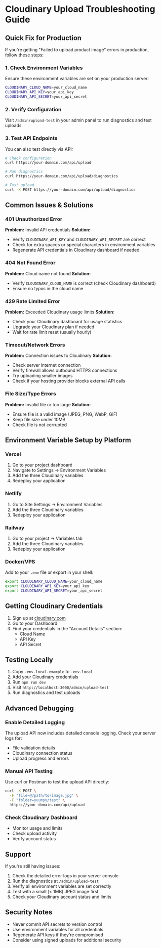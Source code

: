 # Cloudinary Upload Troubleshooting Guide

## Quick Fix for Production

If you're getting "Failed to upload product image" errors in production, follow these steps:

### 1. Check Environment Variables

Ensure these environment variables are set on your production server:

```bash
CLOUDINARY_CLOUD_NAME=your_cloud_name
CLOUDINARY_API_KEY=your_api_key  
CLOUDINARY_API_SECRET=your_api_secret
```

### 2. Verify Configuration

Visit `/admin/upload-test` in your admin panel to run diagnostics and test uploads.

### 3. Test API Endpoints

You can also test directly via API:

```bash
# Check configuration
curl https://your-domain.com/api/upload

# Run diagnostics  
curl https://your-domain.com/api/upload/diagnostics

# Test upload
curl -X POST https://your-domain.com/api/upload/diagnostics
```

## Common Issues & Solutions

### 401 Unauthorized Error
**Problem:** Invalid API credentials
**Solution:** 
- Verify `CLOUDINARY_API_KEY` and `CLOUDINARY_API_SECRET` are correct
- Check for extra spaces or special characters in environment variables
- Regenerate API credentials in Cloudinary dashboard if needed

### 404 Not Found Error  
**Problem:** Cloud name not found
**Solution:**
- Verify `CLOUDINARY_CLOUD_NAME` is correct (check Cloudinary dashboard)
- Ensure no typos in the cloud name

### 429 Rate Limited Error
**Problem:** Exceeded Cloudinary usage limits
**Solution:**
- Check your Cloudinary dashboard for usage statistics
- Upgrade your Cloudinary plan if needed
- Wait for rate limit reset (usually hourly)

### Timeout/Network Errors
**Problem:** Connection issues to Cloudinary
**Solution:**
- Check server internet connection
- Verify firewall allows outbound HTTPS connections
- Try uploading smaller images
- Check if your hosting provider blocks external API calls

### File Size/Type Errors
**Problem:** Invalid file or too large
**Solution:**
- Ensure file is a valid image (JPEG, PNG, WebP, GIF)
- Keep file size under 10MB
- Check file is not corrupted

## Environment Variable Setup by Platform

### Vercel
1. Go to your project dashboard
2. Navigate to Settings → Environment Variables
3. Add the three Cloudinary variables
4. Redeploy your application

### Netlify
1. Go to Site Settings → Environment Variables
2. Add the three Cloudinary variables
3. Redeploy your application

### Railway
1. Go to your project → Variables tab
2. Add the three Cloudinary variables
3. Redeploy your application

### Docker/VPS
Add to your `.env` file or export in your shell:
```bash
export CLOUDINARY_CLOUD_NAME=your_cloud_name
export CLOUDINARY_API_KEY=your_api_key
export CLOUDINARY_API_SECRET=your_api_secret
```

## Getting Cloudinary Credentials

1. Sign up at [cloudinary.com](https://cloudinary.com)
2. Go to your Dashboard
3. Find your credentials in the "Account Details" section:
   - Cloud Name
   - API Key  
   - API Secret

## Testing Locally

1. Copy `.env.local.example` to `.env.local`
2. Add your Cloudinary credentials
3. Run `npm run dev`
4. Visit `http://localhost:3000/admin/upload-test`
5. Run diagnostics and test uploads

## Advanced Debugging

### Enable Detailed Logging
The upload API now includes detailed console logging. Check your server logs for:
- File validation details
- Cloudinary connection status
- Upload progress and errors

### Manual API Testing
Use curl or Postman to test the upload API directly:

```bash
curl -X POST \
  -F "file=@/path/to/image.jpg" \
  -F "folder=yuumpy/test" \
  https://your-domain.com/api/upload
```

### Check Cloudinary Dashboard
- Monitor usage and limits
- Check upload activity
- Verify account status

## Support

If you're still having issues:
1. Check the detailed error logs in your server console
2. Run the diagnostics at `/admin/upload-test`
3. Verify all environment variables are set correctly
4. Test with a small (< 1MB) JPEG image first
5. Check your Cloudinary account status and limits

## Security Notes

- Never commit API secrets to version control
- Use environment variables for all credentials
- Regenerate API keys if they're compromised
- Consider using signed uploads for additional security